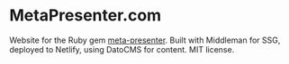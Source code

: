 # MetaPresenter.com

Website for the Ruby gem [meta-presenter](https://github.com/szTheory/meta_presenter). Built with Middleman for SSG, deployed to Netlify, using DatoCMS for content. MIT license.